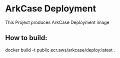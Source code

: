 # ArkCase Deployment
This Project produces ArkCase Deployment image

## How to build:

docker build -t public.ecr.aws/arkcase/deploy:latest .
